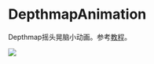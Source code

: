 # DepthmapAnimation
 
Depthmap摇头晃脑小动画。参考[教程](https://www.alanzucconi.com/2019/01/01/parallax-shader/)。

![](/kittydepthmap.gif)

